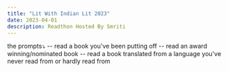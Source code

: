 ```yaml
---
title: "Lit With Indian Lit 2023"
date: 2023-04-01
description: Readthon Hosted By Smriti
---
```


the prompts⤵
-- read a book you've been putting off 
-- read an award winning/nominated book 
-- read a book translated from a language you've never read from or hardly read from

